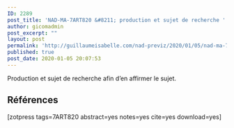 ```yaml
---
ID: 2289
post_title: 'NAD-MA-7ART820 &#8211; production et sujet de recherche￼'
author: gicomadmin
post_excerpt: ""
layout: post
permalink: 'http://guillaumeisabelle.com/nad-previz/2020/01/05/nad-ma-7art820-production-et-sujet-de-recherche%ef%bf%bc/'
published: true
post_date: 2020-01-05 20:07:53
---
```

<!-- wp:paragraph -->

Production et sujet de recherche afin d’en affirmer le sujet.

<!-- /wp:paragraph -->

<!-- wp:more -->

<!--more-->

<!-- /wp:more -->

<!-- wp:heading -->

## Références

<!-- /wp:heading -->

<!-- wp:paragraph -->

[zotpress tags=7ART820 abstract=yes notes=yes cite=yes download=yes]

<!-- /wp:paragraph -->

<!-- wp:paragraph -->



<!-- /wp:paragraph -->
